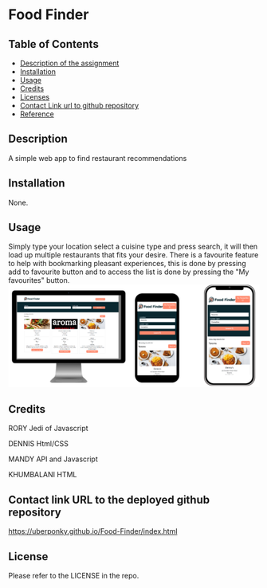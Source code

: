 # Food Finder

## Table of Contents

* [Description of the assignment](#description-of-the-assignment)
* [Installation](#Installation)
* [Usage](#Usage)
* [Credits](#Credits)
* [Licenses](#Licenses)
* [Contact Link url to github repository](#contact-link-url-to-github-repository)
* [Reference](#Reference)

## Description

A simple web app to find restaurant recommendations

## Installation

None.

## Usage

Simply type your location select a cuisine type and press search, it will then load up multiple restaurants that fits your desire.
There is a favourite feature to help with bookmarking pleasant experiences, this is done by pressing add to favourite button and to access the list is done by pressing the "My favourites" button.
![plot](./images/displays.PNG)

## Credits

RORY
Jedi of Javascript

DENNIS
Html/CSS

MANDY
API and Javascript

KHUMBALANI
HTML

## Contact link URL to the deployed github repository

https://uberponky.github.io/Food-Finder/index.html

## License

Please refer to the LICENSE in the repo.
